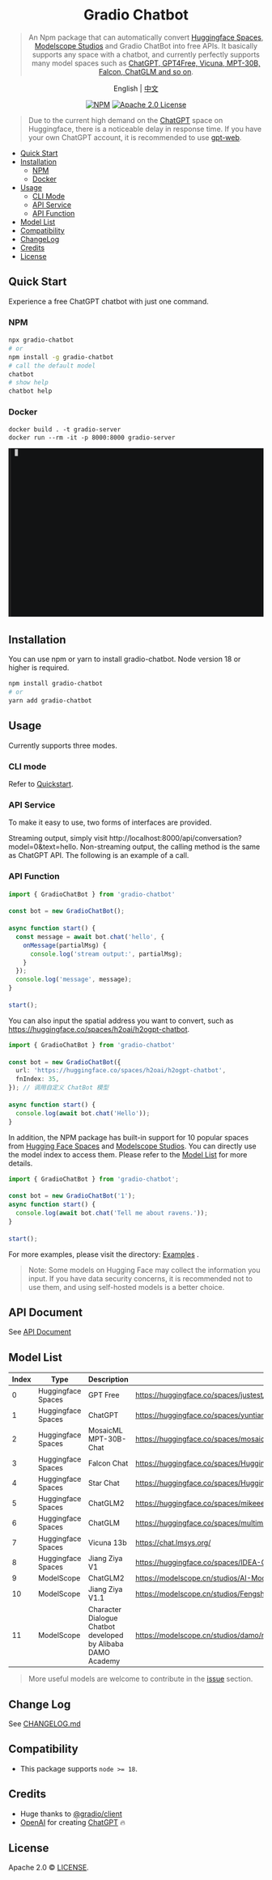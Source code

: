 <div align="center">

# Gradio Chatbot

>  An Npm package that can automatically convert [Huggingface Spaces](https://huggingface.co/spaces), [Modelscope Studios](https://www.modelscope.cn/studios) and Gradio ChatBot into free APIs. It basically supports any space with a chatbot, and currently perfectly supports many model spaces such as [ChatGPT, GPT4Free, Vicuna, MPT-30B, Falcon, ChatGLM and so on](#model-list).

English | [中文](README_CN.md)

[![NPM](https://img.shields.io/npm/v/gradio-chatbot.svg)](https://www.npmjs.com/package/gradio-chatbot)
[![Apache 2.0 License](https://img.shields.io/github/license/saltstack/salt)](https://github.com/weaigc/gradio-chatbot/blob/main/license)
</div>

> Due to the current high demand on the [ChatGPT](https://huggingface.co/spaces/yuntian-deng/ChatGPT) space on Huggingface, there is a noticeable delay in response time. If you have your own ChatGPT account, it is recommended to use [gpt-web](https://github.com/weaigc/gpt-web).


- [Quick Start](#quick-start)
- [Installation](#installation)
  - [NPM](#npm)
  - [Docker](#docker)
- [Usage](#usage)
  - [CLI Mode](#cli-mode)
  - [API Service](#api-service)
  - [API Function](#api-function)
- [Model List](#model-list)
- [Compatibility](#compatibility)
- [ChangeLog](#change-log)
- [Credits](#credits)
- [License](#license)

## Quick Start

Experience a free ChatGPT chatbot with just one command.

### NPM
```bash
npx gradio-chatbot
# or
npm install -g gradio-chatbot
# call the default model
chatbot
# show help
chatbot help
```

### Docker
```
docker build . -t gradio-server
docker run --rm -it -p 8000:8000 gradio-server
```

[![asciicast](./media/demo.gif)](https://asciinema.org/a/0ki5smP795eyXdXGlx53UDmTB)


## Installation

You can use npm or yarn to install gradio-chatbot. Node version 18 or higher is required.

```bash
npm install gradio-chatbot
# or
yarn add gradio-chatbot
```

## Usage
Currently supports three modes. 

### CLI mode
Refer to [Quickstart](#Quickstart).

### API Service
To make it easy to use, two forms of interfaces are provided.

Streaming output, simply visit http://localhost:8000/api/conversation?model=0&text=hello.
Non-streaming output, the calling method is the same as ChatGPT API. The following is an example of a call.

### API Function
```ts
import { GradioChatBot } from 'gradio-chatbot'

const bot = new GradioChatBot();

async function start() {
  const message = await bot.chat('hello', {
    onMessage(partialMsg) {
      console.log('stream output:', partialMsg);
    }
  });
  console.log('message', message);
}

start();
```

You can also input the spatial address you want to convert, such as https://huggingface.co/spaces/h2oai/h2ogpt-chatbot.
```ts
import { GradioChatBot } from 'gradio-chatbot'

const bot = new GradioChatBot({
  url: 'https://huggingface.co/spaces/h2oai/h2ogpt-chatbot',
  fnIndex: 35,
}); // 调用自定义 ChatBot 模型

async function start() {
  console.log(await bot.chat('Hello'));
}
```

In addition, the NPM package has built-in support for 10 popular spaces from [Hugging Face Spaces](https://huggingface.co/spaces) and [Modelscope Studios](https://www.modelscope.cn/studios). You can directly use the model index to access them. Please refer to the [Model List](#model-list) for more details.
```ts
import { GradioChatBot } from 'gradio-chatbot';

const bot = new GradioChatBot('1');
async function start() {
  console.log(await bot.chat('Tell me about ravens.'));
}

start();
```

For more examples, please visit the directory: [Examples](./examples/) .

> Note: Some models on Hugging Face may collect the information you input. If you have data security concerns, it is recommended not to use them, and using self-hosted models is a better choice.

## API Document

See [API Document](./API.md)

## Model List

Index | Type | Description | Model
-----|-----|------|-------
0 | Huggingface Spaces | GPT Free | https://huggingface.co/spaces/justest/gpt4free
1 | Huggingface Spaces | ChatGPT | https://huggingface.co/spaces/yuntian-deng/ChatGPT
2 | Huggingface Spaces | MosaicML MPT-30B-Chat | https://huggingface.co/spaces/mosaicml/mpt-30b-chat
3 | Huggingface Spaces | Falcon Chat | https://huggingface.co/spaces/HuggingFaceH4/falcon-chat
4 | Huggingface Spaces | Star Chat | https://huggingface.co/spaces/HuggingFaceH4/starchat-playground
5 | Huggingface Spaces | ChatGLM2 | https://huggingface.co/spaces/mikeee/chatglm2-6b-4bit
6 | Huggingface Spaces | ChatGLM | https://huggingface.co/spaces/multimodalart/ChatGLM-6B
7 | Huggingface Spaces | Vicuna 13b | https://chat.lmsys.org/
8 | Huggingface Spaces | Jiang Ziya V1 | https://huggingface.co/spaces/IDEA-CCNL/Ziya-v1
9 | ModelScope | ChatGLM2 | https://modelscope.cn/studios/AI-ModelScope/ChatGLM6B-unofficial/summary
10 | ModelScope | Jiang Ziya V1.1 | https://modelscope.cn/studios/Fengshenbang/Ziya_LLaMA_13B_v1_online/summary
11 | ModelScope | Character Dialogue Chatbot developed by Alibaba DAMO Academy | https://modelscope.cn/studios/damo/role_play_chat/summary

> More useful models are welcome to contribute in the [issue](https://github.com/weaigc/gradio-chatbot/issues) section. 


## Change Log
See [CHANGELOG.md](./CHANGELOG.md)

## Compatibility

- This package supports `node >= 18`.

## Credits

- Huge thanks to [@gradio/client](https://github.com/gradio-app/gradio/tree/main/client/js)
- [OpenAI](https://openai.com) for creating [ChatGPT](https://openai.com/blog/chatgpt/) 🔥


## License

Apache 2.0 © [LICENSE](https://github.com/weaigc/gradio-chatbot/blob/main/LICENSE).

